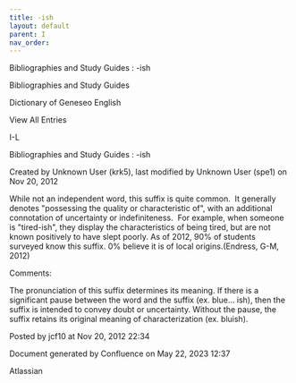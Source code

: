 ```yaml
---
title: -ish
layout: default
parent: I
nav_order:
---
```


Bibliographies and Study Guides : -ish

Bibliographies and Study Guides

Dictionary of Geneseo English

View All Entries

I-L

Bibliographies and Study Guides : -ish

Created by  Unknown User (krk5), last modified by  Unknown User (spe1) on Nov 20, 2012

While not an independent word, this suffix is quite common.  It generally denotes &quot;possessing the quality or characteristic of&quot;, with an additional connotation of uncertainty or indefiniteness.  For example, when someone is &quot;tired-ish&quot;, they display the characteristics of being tired, but are not known positively to have slept poorly. As of 2012, 90% of students surveyed know this suffix. 0% believe it is of local origins.(Endress, G-M, 2012)

Comments:

The pronunciation of this suffix determines its meaning. If there is a significant pause between the word and the suffix (ex. blue... ish), then the suffix is intended to convey doubt or uncertainty. Without the pause, the suffix retains its original meaning of characterization (ex. bluish).

Posted by jcf10 at Nov 20, 2012 22:34

Document generated by Confluence on May 22, 2023 12:37

Atlassian
